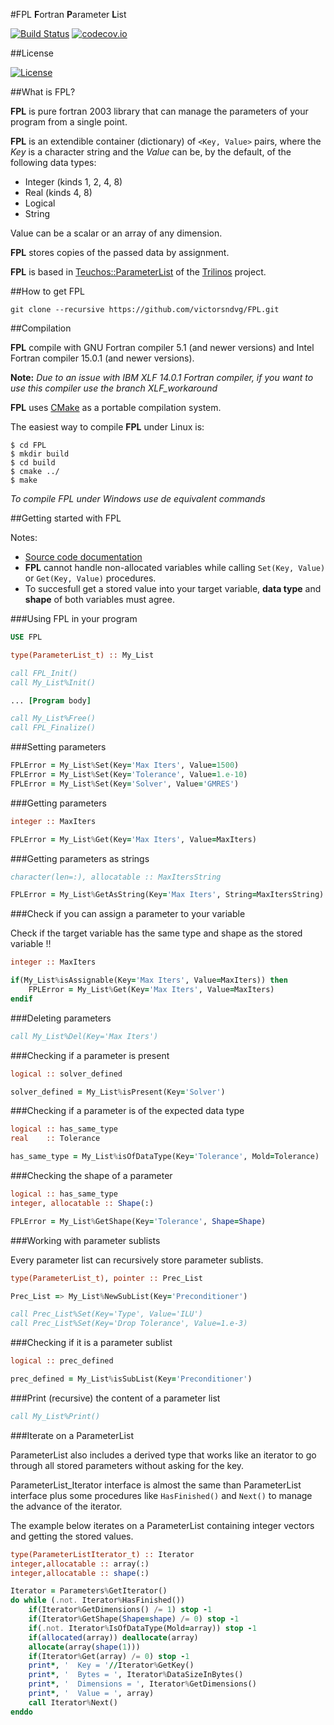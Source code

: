 #FPL
**F**ortran **P**arameter **L**ist

[![Build Status](https://travis-ci.org/victorsndvg/FPL.svg?branch=master)](https://travis-ci.org/victorsndvg/FPL)
[![codecov.io](https://codecov.io/github/victorsndvg/FPL/coverage.svg?branch=master)](https://codecov.io/github/victorsndvg/FPL?branch=master)

##License

[![License](https://img.shields.io/badge/license-GNU%20LESSER%20GENERAL%20PUBLIC%20LICENSE%20v3%2C%20LGPLv3-red.svg)](http://www.gnu.org/licenses/lgpl-3.0.txt)

##What is FPL?

**FPL** is pure fortran 2003 library that can manage the parameters of your program from a single point.

**FPL** is an extendible container (dictionary) of ```<Key, Value>``` pairs, where the *Key* is a character string and the *Value* can be, by the default, of the following data types:

- Integer (kinds 1, 2, 4, 8)
- Real (kinds 4, 8)
- Logical
- String

Value can be a scalar or an array of any dimension.

**FPL** stores copies of the passed data by assignment.

**FPL** is based in [Teuchos::ParameterList](https://trilinos.org/docs/dev/packages/teuchos/doc/html/classTeuchos_1_1ParameterList.html)  of the [Trilinos](https://trilinos.org/) project.

##How to get FPL

```git clone --recursive https://github.com/victorsndvg/FPL.git ```

##Compilation

**FPL** compile with GNU Fortran compiler 5.1 (and newer versions) and Intel Fortran compiler 15.0.1 (and newer versions).

**Note:** *Due to an issue with IBM XLF 14.0.1 Fortran compiler, if you want to use this compiler use the branch XLF_workaround*

**FPL** uses [CMake](https://cmake.org/) as a portable compilation system. 

The easiest way to compile **FPL** under Linux is:

```
$ cd FPL
$ mkdir build
$ cd build
$ cmake ../
$ make
```

*To compile FPL under Windows use de equivalent commands*


##Getting started with FPL

Notes:
- [Source code documentation](http://victorsndvg.github.io/FPL/)
- **FPL** cannot handle non-allocated variables while calling `Set(Key, Value)` or `Get(Key, Value)` procedures.
- To succesfull get a stored value into your target variable, **data type** and **shape** of both variables must agree.


###Using FPL in your program

```fortran
USE FPL

type(ParameterList_t) :: My_List

call FPL_Init()
call My_List%Init()

... [Program body]

call My_List%Free()
call FPL_Finalize()
```

###Setting parameters

```fortran
FPLError = My_List%Set(Key='Max Iters', Value=1500)
FPLError = My_List%Set(Key='Tolerance', Value=1.e-10)
FPLError = My_List%Set(Key='Solver', Value='GMRES')
```

###Getting parameters

```fortran
integer :: MaxIters

FPLError = My_List%Get(Key='Max Iters', Value=MaxIters)
```

###Getting parameters as strings

```fortran
character(len=:), allocatable :: MaxItersString

FPLError = My_List%GetAsString(Key='Max Iters', String=MaxItersString)
```

###Check if you can assign a parameter to your variable

Check if the target variable has the same type and shape as the stored variable :bangbang:

```fortran
integer :: MaxIters

if(My_List%isAssignable(Key='Max Iters', Value=MaxIters)) then
    FPLError = My_List%Get(Key='Max Iters', Value=MaxIters)
endif
```

###Deleting parameters

```fortran
call My_List%Del(Key='Max Iters')
```

###Checking if a parameter is present

```fortran
logical :: solver_defined

solver_defined = My_List%isPresent(Key='Solver')
```

###Checking if a parameter is of the expected data type

```fortran
logical :: has_same_type
real    :: Tolerance

has_same_type = My_List%isOfDataType(Key='Tolerance', Mold=Tolerance)
```

###Checking the shape of a parameter

```fortran
logical :: has_same_type
integer, allocatable :: Shape(:)

FPLError = My_List%GetShape(Key='Tolerance', Shape=Shape)
```

###Working with parameter sublists

Every parameter list can recursively store parameter sublists.

```fortran
type(ParameterList_t), pointer :: Prec_List

Prec_List => My_List%NewSubList(Key='Preconditioner')

call Prec_List%Set(Key='Type', Value='ILU')
call Prec_List%Set(Key='Drop Tolerance', Value=1.e-3)
```

###Checking if it is a parameter sublist

```fortran
logical :: prec_defined

prec_defined = My_List%isSubList(Key='Preconditioner')
```

###Print (recursive) the content of a parameter list

```fortran
call My_List%Print()
```

###Iterate on a ParameterList

ParameterList also includes a derived type that works like an iterator to go through all stored parameters without asking for the key.

ParameterList_Iterator interface is almost the same than ParameterList interface plus some procedures like `HasFinished()` and `Next()` to manage the advance of the iterator.

The example below iterates on a ParameterList containing integer vectors and getting the stored values.

```fortran
type(ParameterListIterator_t) :: Iterator
integer,allocatable :: array(:)
integer,allocatable :: shape(:)

Iterator = Parameters%GetIterator()
do while (.not. Iterator%HasFinished())
    if(Iterator%GetDimensions() /= 1) stop -1
    if(Iterator%GetShape(Shape=shape) /= 0) stop -1
    if(.not. Iterator%IsOfDataType(Mold=array)) stop -1
    if(allocated(array)) deallocate(array)
    allocate(array(shape(1)))
    if(Iterator%Get(array) /= 0) stop -1
    print*, '  Key = '//Iterator%GetKey()
    print*, '  Bytes = ', Iterator%DataSizeInBytes()
    print*, '  Dimensions = ', Iterator%GetDimensions()
    print*, '  Value = ', array)
    call Iterator%Next()
enddo
```


